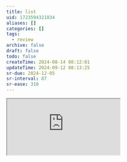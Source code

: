 ```yaml
---
title: list
uid: 1723594321834
aliases: []
categories: []
tags:
  - review
archive: false
draft: false
todo: false
createTime: 2024-08-14 08:12:01
updateTime: 2024-09-12 08:13:25
sr-due: 2024-12-05
sr-interval: 87
sr-ease: 310
---
```


<iframe
  class="iframe_full"
  src="https://dict.youdao.com/result?word=list&lang=en"
>
</iframe>
